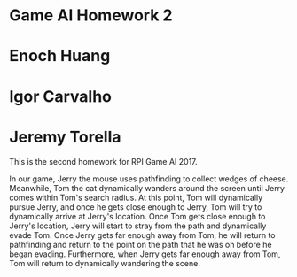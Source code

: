 # Game AI Homework 2
# Enoch Huang
# Igor Carvalho
# Jeremy Torella
This is the second homework for RPI Game AI 2017.

In our game, Jerry the mouse uses pathfinding to collect wedges of cheese. 
Meanwhile, Tom the cat dynamically wanders around the screen until Jerry comes within Tom's search radius.
At this point, Tom will dynamically pursue Jerry, and once he gets close enough to Jerry, Tom will try to dynamically arrive at Jerry's location.
Once Tom gets close enough to Jerry's location, Jerry will start to stray from the path and dynamically evade Tom. 
Once Jerry gets far enough away from Tom, he will return to pathfinding and return to the point on the path that he was on before he began evading.
Furthermore, when Jerry gets far enough away from Tom, Tom will return to dynamically wandering the scene.